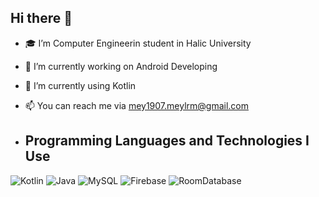 ## Hi there 👋

- 🎓 I’m Computer Engineerin student in Halic University
- 🔭 I’m currently working on Android Developing
- 🌱 I’m currently using Kotlin
- 📫 You can reach me via mey1907.meylrm@gmail.com

- ## Programming Languages and Technologies I Use

![Kotlin](https://img.shields.io/badge/-Kotlin-0095D5?logo=kotlin&logoColor=white)
![Java](https://img.shields.io/badge/-Java-007396?logo=java&logoColor=white)
![MySQL](https://img.shields.io/badge/-MySQL-4479A1?logo=mysql&logoColor=white)
![Firebase](https://img.shields.io/badge/-Firebase-FFCA28?logo=firebase&logoColor=black)
![RoomDatabase](https://img.shields.io/badge/-RoomDatabase-03A9F4?logo=data:image/svg+xml;base64,PHN2ZyB4bWxucz0iaHR0cDovL3d3dy53My5vcmcvMjAwMC9zdmciIHZpZXdCb3g9IjAgMCAxMjAwIDEyMDAiPjxwYXRoIGZpbGw9IiMwM0E5RjQiIGQ9Ik0xMjAwIDYwMEExMjAwIDEyMDAgMCAxIDEgMCA2MDBBMTIwMCAxMjAwIDAgMCAxIDEyMDAgNjAwWiIvPjxwYXRoIGZpbGw9IiNGRkZGRkYiIGQ9Ik01MDAgNzEyaDIwMHYyMDBINTAwem0wLTQ4MmgxMDB2MTYwSDEwMDBWNDgwSDU4MFY0MDBIMTAwVjI0MEg1ODBWMjQwSDQwMHY2NDBINTgwem0tMTAwIDBoLTYwVjgwMGg2MHYxNjB6Ii8+PC9zdmc+)



